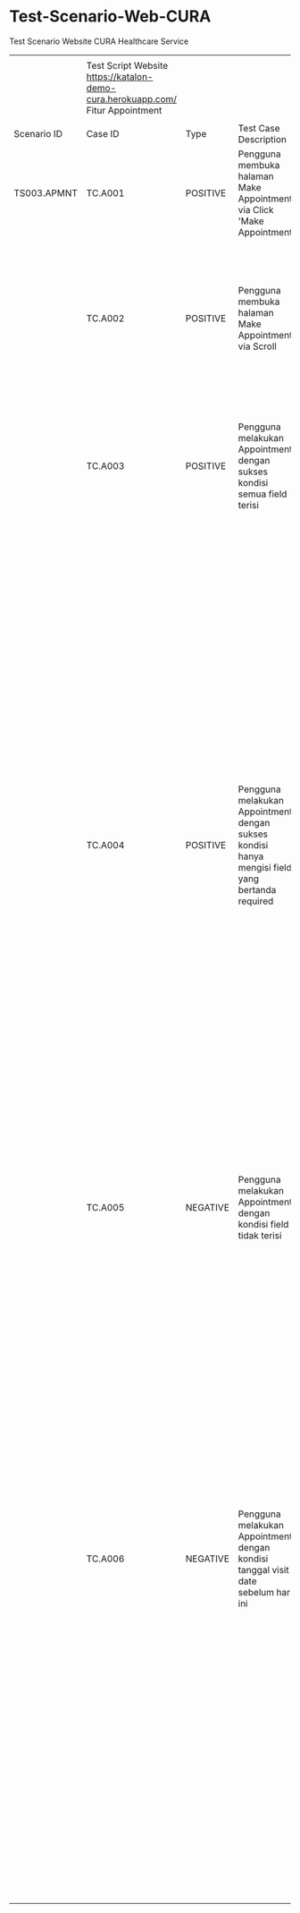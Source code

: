 # Test-Scenario-Web-CURA
Test Scenario Website CURA Healthcare Service


| | | | | | | | | | | | | | | | | |
|-|-|-|-|-|-|-|-|-|-|-|-|-|-|-|-|-|
| | | | | | | | | | | | | | | | | |
| |Test Script Website https://katalon-demo-cura.herokuapp.com/ Fitur Appointment| | | | | | | | | | | | | | | |
| | | | | | | | | | | | | | | | | |
|Scenario ID|Case ID|Type|Test Case Description|Steps|Steps Description|Test Data|Expected Result|Actual Result|Log/Screenshot|Dates|Tester|Final Result|Notes|Version|Pre-condition|Post-condition|
|TS003.APMNT|TC.A001|POSITIVE|Pengguna membuka halaman Make Appointment via Click 'Make Appointment'|1|Pengguna berada di Halaman Home kondisi setelah Login| |Halaman Appointment Tersedia|as expected| |09/13/2022|Aditia|Passed| |Firefox 104.0.2  (64-bit)| | |
| | | | |2|Pengguna Klik Make Appointment| | | | | | | | | | | |
| | | | | | | | | | | | | | | | | |
| | | | | | | | | | | | | | | | | |
| |TC.A002|POSITIVE|Pengguna membuka halaman Make Appointment via Scroll|1|Pengguna berada di Halaman Home kondisi setelah Login| |Halaman Appointment Tersedia|as expected| |09/13/2022|Aditia|Passed| |Firefox 104.0.2  (64-bit)| | |
| | | | |2|Pengguna scroll menuju Halaman Make Appointment| | | | | | | | | | | |
| | | | | | | | | | | | | | | | | |
| | | | | | | | | | | | | | | | | |
| |TC.A003|POSITIVE|Pengguna melakukan Appointment dengan sukses kondisi semua field terisi|1|Pengguna berada di Halaman Appointment| |1. Appointment Berhasil 2. Masuk Ke Halaman Appointment Confirmation|as expected| |09/13/2022|Aditia|Passed| |Firefox 104.0.2  (64-bit)| | |
| | | | |2|Pengguna pilih Facility|Facility: 'Tokyo CURA Healthcare Center'| | | | | | | | | | |
| | | | |3|Pengguna ceklis Apply for hospital readmission| | | | | | | | | | | |
| | | | | | | | | | | | | | | | | |
| | | | |4|Pengguna pilih Healthcare Program|Healthcare Program: 'Medicare'| | | | | | | | | | |
| | | | |5|Pengguna memilih Visit Date|09/20/2022| | | | | | | | | | |
| | | | |6|Pengguna input Comment|Comment: 'Thank You'| | | | | | | | | | |
| | | | |7|Pengguna Klik 'Book Appointment'| | | | | | | | | | | |
| |TC.A004|POSITIVE|Pengguna melakukan Appointment dengan sukses kondisi hanya mengisi field yang bertanda required|1|Pengguna berada di Halaman Appointment| |1. Appointment Berhasil 2. Masuk Ke Halaman Appointment Confirmation|as expected| |09/13/2022|Aditia|Passed| |Firefox 104.0.2  (64-bit)| | |
| | | | |2|Pengguna tidak memilih Facility| | | | | | | | | | | |
| | | | |3|Pengguna tidak ceklis Apply for hospital readmission| | | | | | | | | | | |
| | | | | | | | | | | | | | | | | |
| | | | |4|Pengguna tidak memilih Healthcare Program| | | | | | | | | | | |
| | | | |5|Pengguna memilih Visit Date|09/22/2022| | | | | | | | | | |
| | | | |6|Pengguna tidak input Comment| | | | | | | | | | | |
| | | | |7|Pengguna Klik 'Book Appointment'| | | | | | | | | | | |
| |TC.A005|NEGATIVE|Pengguna melakukan Appointment dengan kondisi field tidak terisi|1|Pengguna berada di Halaman Appointment| |1. Appointment Gagal 2. Muncul Pop Up 'Please fill out this field'|as expected| |09/13/2022|Aditia|Passed| |Firefox 104.0.2  (64-bit)| | |
| | | | |2|Pengguna tidak memilih Facility| | | | | | | | | | | |
| | | | |3|Pengguna tidak ceklis Apply for hospital readmission| | | | | | | | | | | |
| | | | | | | | | | | | | | | | | |
| | | | |4|Pengguna tidak memilih Healthcare Program| | | | | | | | | | | |
| | | | |5|Pengguna tidak memilih Visit Date| | | | | | | | | | | |
| | | | |6|Pengguna tidak input Comment| | | | | | | | | | | |
| | | | |7|Pengguna Klik 'Book Appointment'| | | | | | | | | | | |
| |TC.A006|NEGATIVE|Pengguna melakukan Appointment dengan kondisi tanggal visit date sebelum hari ini|1|Pengguna berada di Halaman Appointment| |1. Appointment Gagal 2. Muncul Pop Up Error|is not expected| |09/13/2022|Aditia|Failed|1. Appointment Berhasil 2. Tidak Muncul Pop Up Error|Firefox 104.0.2  (64-bit)| | |
| | | | |2|Pengguna memilih Facility|Facility: 'Seoul CURA Healthcare Center'| | | | | | | | | | |
| | | | |3|Pengguna ceklis Apply for hospital readmission| | | | | | | | | | | |
| | | | | | | | | | | | | | | | | |
| | | | |4|Pengguna memilih Healthcare Program|Healthcare Program: 'Medicaid'| | | | | | | | | | |
| | | | |5|Pengguna memilih Visit Date sebelum hari ini|01/15/2022| | | | | | | | | | |
| | | | |6|Pengguna input Comment|Comment: 'Danke'| | | | | | | | | | |
| | | | |7|Pengguna Klik 'Book Appointment'| | | | | | | | | | | |
